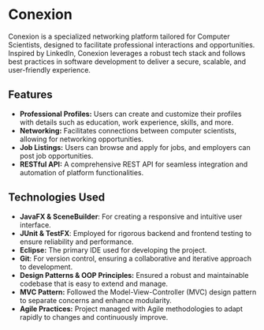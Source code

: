# Conexion
Conexion is a specialized networking platform tailored for Computer Scientists, designed to facilitate professional interactions and opportunities. 
Inspired by LinkedIn, Conexion leverages a robust tech stack and follows best practices in software development to deliver a secure, scalable, and user-friendly experience.

## Features
- **Professional Profiles:** Users can create and customize their profiles with details such as education, work experience, skills, and more.
- **Networking:** Facilitates connections between computer scientists, allowing for networking opportunities.
- **Job Listings:** Users can browse and apply for jobs, and employers can post job opportunities.
- **RESTful API:** A comprehensive REST API for seamless integration and automation of platform functionalities.
## Technologies Used
- **JavaFX & SceneBuilder**: For creating a responsive and intuitive user interface.
- **JUnit & TestFX**: Employed for rigorous backend and frontend testing to ensure reliability and performance.
- **Eclipse:** The primary IDE used for developing the project.
- **Git**: For version control, ensuring a collaborative and iterative approach to development.
- **Design Patterns & OOP Principles:** Ensured a robust and maintainable codebase that is easy to extend and manage.
- **MVC Pattern:** Followed the Model-View-Controller (MVC) design pattern to separate concerns and enhance modularity.
- **Agile Practices:** Project managed with Agile methodologies to adapt rapidly to changes and continuously improve.
